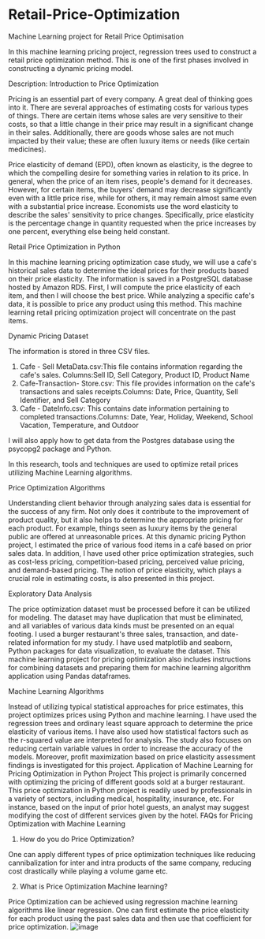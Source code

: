 # Retail-Price-Optimization
Machine Learning project for Retail Price Optimisation


 

In this machine learning pricing project, regression trees used to construct a retail price optimization method. This is one of the first phases involved in constructing a dynamic pricing model.

Description:
Introduction to Price Optimization

Pricing is an essential part of every company. A great deal of thinking goes into it. There are several approaches of estimating costs for various types of things. There are certain items whose sales are very sensitive to their costs, so that a little change in their price may result in a significant change in their sales. Additionally, there are goods whose sales are not much impacted by their value; these are often luxury items or needs (like certain medicines).
 
Price elasticity of demand (EPD), often known as elasticity, is the degree to which the compelling desire for something varies in relation to its price. In general, when the price of an item rises, people's demand for it decreases. However, for certain items, the buyers' demand may decrease significantly even with a little price rise, while for others, it may remain almost same even with a substantial price increase. Economists use the word elasticity to describe the sales' sensitivity to price changes. Specifically, price elasticity is the percentage change in quantity requested when the price increases by one percent, everything else being held constant.

Retail Price Optimization in Python

In this machine learning pricing optimization case study, we will use a cafe's historical sales data to determine the ideal prices for their products based on their price elasticity. The information is saved in a PostgreSQL database hosted by Amazon RDS. First, I will compute the price elasticity of each item, and then I will choose the best price. While analyzing a specific cafe's data, it is possible to price any product using this method. This machine learning retail pricing optimization project will concentrate on the past items.

Dynamic Pricing Dataset

The information is stored in three CSV files.
1.	Cafe - Sell MetaData.csv:This file contains information regarding the cafe's sales. Columns:Sell ID, Sell Category, Product ID, Product Name
2.	Cafe-Transaction- Store.csv: This file provides information on the cafe's transactions and sales receipts.Columns: Date, Price, Quantity, Sell Identifier, and Sell Category
3.	Cafe - DateInfo.csv: This contains date information pertaining to completed transactions.Columns: Date, Year, Holiday, Weekend, School Vacation, Temperature, and Outdoor

I will also apply how to get data from the Postgres database using the psycopg2 package and Python.

In this research, tools and techniques are used to optimize retail prices utilizing Machine Learning algorithms.

Price Optimization Algorithms

Understanding client behavior through analyzing sales data is essential for the success of any firm. Not only does it contribute to the improvement of product quality, but it also helps to determine the appropriate pricing for each product. For example, things seen as luxury items by the general public are offered at unreasonable prices. At this dynamic pricing Python project, I estimated the price of various food items in a café based on prior sales data. In addition, I have used other price optimization strategies, such as cost-less pricing, competition-based pricing, perceived value pricing, and demand-based pricing. The notion of price elasticity, which plays a crucial role in estimating costs, is also presented in this project.
 
Exploratory Data Analysis

The price optimization dataset must be processed before it can be utilized for modeling. The dataset may have duplication that must be eliminated, and all variables of various data kinds must be presented on an equal footing. I used a burger restaurant's three sales, transaction, and date-related information for my study. I have used matplotlib and seaborn, Python packages for data visualization, to evaluate the dataset. This machine learning project for pricing optimization also includes instructions for combining datasets and preparing them for machine learning algorithm application using Pandas dataframes.

Machine Learning Algorithms

Instead of utilizing typical statistical approaches for price estimates, this project optimizes prices using Python and machine learning. I have used the regression trees and ordinary least square approach to determine the price elasticity of various items. I have also used how statistical factors such as the r-squared value are interpreted for analysis. The study also focuses on reducing certain variable values in order to increase the accuracy of the models. Moreover, profit maximization based on price elasticity assessment findings is investigated for this project.
Application of Machine Learning for Pricing Optimization in Python Project
This project is primarily concerned with optimizing the pricing of different goods sold at a burger restaurant. This price optimization in Python project is readily used by professionals in a variety of sectors, including medical, hospitality, insurance, etc. For instance, based on the input of prior hotel guests, an analyst may suggest modifying the cost of different services given by the hotel.
FAQs for Pricing Optimization with Machine Learning

1) How do you do Price Optimization?

One can apply different types of price optimization techniques like reducing cannibalization for inter and intra products of the same company, reducing cost drastically while playing a volume game etc.   

2) What is Price Optimization Machine learning?

Price Optimization can be achieved using regression machine learning algorithms like linear regression. One can first estimate the price elasticity for each product using the past sales data and then use that coefficient for price optimization.
![image](https://user-images.githubusercontent.com/52736275/192363521-746174ea-0f84-4d3a-9da6-fe75d75be617.png)
